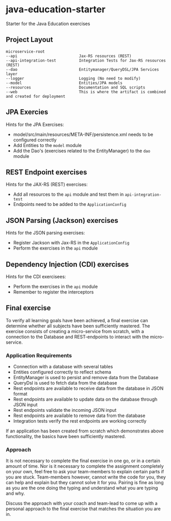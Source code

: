 # java-education-starter

Starter for the Java Education exercises

## Project Layout

```
microservice-root
--api                           Jax-RS resources (REST)
--api-integration-test          Integration Tests for Jax-RS resources (REST)
--dao                           Entitymanager/QueryDSL/JPA Services layer                               
--logger                        Logging (No need to modify)
--model                         Entities/JPA models
--resources                     Documentation and SQL scripts
--web                           This is where the artifact is combined and created for deployment
```

## JPA Exercies

Hints for the JPA Exercises:

* model/src/main/resources/META-INF/persistence.xml needs to be configured correctly
* Add Entities to the `model` module
* Add the Dao's (exercises related to the EntityManager) to the `dao` module

## REST Endpoint exercises

Hints for the JAX-RS (REST) exercises:

* Add all resources to the `api` module and test them in `api-integration-test`
* Endpoints need to be added to the `ApplicationConfig`

## JSON Parsing (Jackson) exercises

Hints for the JSON parsing exercises:

* Register Jackson with Jax-RS in the `ApplicationConfig`
* Perform the exercises in the `api` module

## Dependency Injection (CDI) exercises

Hints for the CDI exercisees:

* Perform the exercises in the `api` module
* Remember to register the interceptors

## Final exercise

To verify all learning goals have been achieved, a final exercise can determine whether all subjects have been sufficiently mastered. The exercise consists of creating a micro-service from scratch, with a connection to the Database and REST-endpoints to interact with the micro-service.

### Application Requirements

* Connection with a database with several tables
* Entities configured correctly to reflect schema
* EntityManager is used to persist and remove data from the Database
* QueryDsl is used to fetch data from the database
* Rest endpoints are available to receive data from the database in JSON format
* Rest endpoints are available to update data on the database through JSON input
* Rest endpoints validate the incoming JSON input
* Rest endpoints are available to remove data from the database
* Integration tests verify the rest endpoints are working correctly

If an application has been created from scratch which demonstrates above functionality, the basics have been sufficiently mastered.

### Approach 

It is not necessary to complete the final exercise in one go, or in a certain amount of time. Nor is it necessary to complete the assignment completely on your own, feel free to ask your team-members to explain certain parts if you are stuck. Team-members however, cannot write the code for you, they can help and explain but they cannot solve it for you. Pairing is fine as long as you are the one doing the typing and understand what you are typing and why.

Discuss the approach with your coach and team-lead to come up with a personal approach to the final exercise that matches the situation you are in.